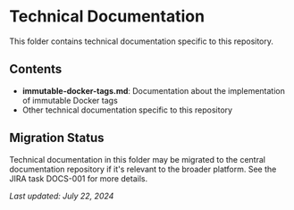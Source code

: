 # Technical Documentation

This folder contains technical documentation specific to this repository.

## Contents

- **immutable-docker-tags.md**: Documentation about the implementation of immutable Docker tags
- Other technical documentation specific to this repository

## Migration Status

Technical documentation in this folder may be migrated to the central documentation repository if it's relevant to the broader platform. See the JIRA task DOCS-001 for more details.

_Last updated: July 22, 2024_
